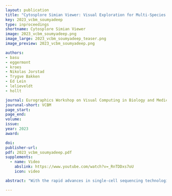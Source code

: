 ```yaml
---
layout: publication
title: "Cytosplore Simian Viewer: Visual Exploration for Multi-Species Single-Cell RNA Sequencing Data"
key: 2023_vcbm_soumyadeep
type: inproceedings
shortname: Cytosplore Simian Viewer
image: 2023_vcbm_soumyadeep.png
image_large: 2023_vcbm_soumyadeep_teaser.png
image_preview: 2023_vcbm_soumyadeep.png

authors:
- basu
- eggermont
- kroes
- Nikolas Jorstad
- Trygve Bakken
- Ed Lein
- lelieveldt
- hollt

journal: Eurographics Workshop on Visual Computing in Biology and Medicine
jourunal-short: VCBM
page_start:
page_end:
volume:
issue:
year: 2023
award:

doi:
publisher-url: 
pdf: 2023_vcbm_soumyadeep.pdf
supplements:
  - name: Video
    abslink: https://www.youtube.com/watch?v=_RnTDDxs7oU
    icon: video

abstract: "With the rapid advances in single-cell sequencing technologies, novel types of studies into the cell-type makeup of the brain have become possible. Biologists often analyze large and complex single-cell transcriptomic datasets to enhance  knowledge of the intricate features of cellular and molecular tissue organization.  A particular area of interest is the study of whether cell types and their gene regulation are conserved across species during evolution. However, in-depth comparisons across species of such high-dimensional, multi-modal  single-cell data pose considerable visualization challenges. This paper introduces Cytosplore Simian Viewer, a visualization system that combines various views and linked interaction methods for comparative analysis of single-cell transcriptomic datasets across multiple species. Cytosplore Simian Viewer enables biologists to help gain insights into the cell type and gene expression differences and similarities among different species, particularly focusing on comparing human data to other species. The system validation in discovery research on real-world datasets demonstrates its utility in visualizing valuable results related to the evolutionary development of the middle temporal gyrus."

---
```

